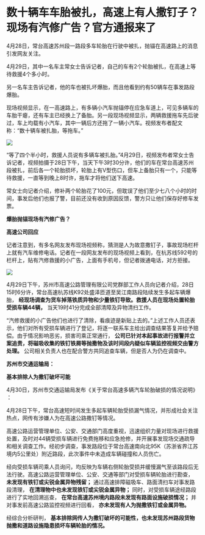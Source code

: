 # 数十辆车车胎被扎，高速上有人撒钉子？现场有汽修广告？官方通报来了

4月28日，常台高速苏州段一路段多车轮胎在行驶中被扎，抛锚在高速路上的消息引发网友关注。

4月29日，其中一名车主常女士告诉记者，自己的车有2个轮胎被扎，在高速上等待救援4个多小时。

另一名车主告诉记者，他的车也被扎坏爆胎，而且他看到约有50辆车在事发路段爆胎。

现场视频显示，在一高速路上，有多辆小汽车抛锚停在应急车道上，可见多辆车的车胎干瘪，还有车主已经换上了备胎。另一段现场视频显示，两辆救援拖车先后驶过，车上均载有小汽车，其中一辆后方还拖了一辆小汽车。视频发布者配文称：“数十辆车被扎胎，等拖车。”

![](https://inews.gtimg.com/om_bt/OeHxCW07XJqJBDcI-42-ETphp0ndA2M4VmYo4Lo8kCdR8AA/1000)

“等了四个半小时，救援人员说有多辆车被扎胎。”4月29日，视频发布者常女士告诉记者，视频拍摄于28日下午，当天下午3时30分许，他们的车在常台高速苏州段被扎，前后各一个轮胎损坏，轮胎上有V型伤口，但车上备胎只有一个，只能等待救援，一直等到晚上8时许，拖车才将他们送下高速。

常女士向记者介绍，修补两个轮胎花了100元，但耽误了他们至少七八个小时的时间，事发后他们也报了警，目前还没有收到原因反馈，警方只让他们保存好修车发票。

**爆胎抛锚现场有汽修广告？**

**高速公司回应**

记者注意到，有多名网友发布现场视频称，猜测是人为故意撒钉子，事故现场栏杆上就有汽车维修电话。记者在一段网友发布的现场视频上看到，在杭苏线592号的栏杆上，贴有汽修救援的小广告，上面有手机号，但记者拨通电话，对方拒接。

![](https://inews.gtimg.com/om_bt/OVldMbc1ZoPVYia7RrQkRL2G04phoggWw6zbkFLr8_LLQAA/1000)

4月29日下午，苏州市高速公路管理有限公司党群部工作人员向记者介绍，28日15时6分许，常台高速杭苏线K92处盛泽匝道至吴江南路段陆续发生多起车辆爆胎，
**经现场调查为货车掉落铁质异物和少量铁钉导致。救援人员在现场处置轮胎受损车辆44辆，** 当天19时41分完成全部清障及异物清扫工作。

“汽修救援的小广告他们也进行了清除，看痕迹是新贴上去的。”上述工作人员还表示，他们对所有受损车辆进行了登记，将逐一联系车主给出调查结果答复并给予赔偿。由于情况影响恶劣，损害司乘正常通行，
**公司已针对本起事故进行报警并立案追责，将磁吸收集的铁钉铁屑等抛撒物及该时间段内疑似车辆监控视频交由警方处理。**
公司相关负责人也在配合警方共同追查车辆，但是否人为仍在调查中。

**苏州市交通运输局：**

**基本排除人为撒钉破坏可能**

4月30日，苏州市交通运输局发布《关于常台高速多辆汽车轮胎破损的情况说明》 ：

4月28日下午，常台高速短时间发生多起车辆轮胎受损漏气情况，并形成社会关注热点，网传有涉嫌人为在高速公路撒钉等情况。

高速公路运营管理单位、公安、交通部门高度重视，迅速组织力量对现场进行救援处置，及时对44辆受损车辆进行免费拖移和应急抢修，并开展事发现场交通疏导和相关调查工作。经初步调查，事发路段位于常台高速南向北95K（苏浙省界江苏境内5公里处）附近路段，此次事件中未造成车辆碰撞和人员伤亡。

经向受损车辆司乘人员询问，均反映为车辆右侧轮胎受损并缓慢漏气至该路段后无法行驶。高速公路运营管理单位、公安、交通等部门对受损车辆轮胎进行勘查，
**未发现有铁钉或尖锐金属异物残留；** 通过高速排障磁吸车、路面清扫车对事发路段清理， **在清理物中也未发现铁钉或尖锐金属异物；**
同时，对受损车辆途经路段进行了实地回溯巡查， **在常台高速苏州境内路段未发现有路面设施破损情况；** 并对事发前高速公路监控视频进行回看，
**亦未发现有人为抛撒铁钉或金属异物。**

经综合分析研判， **基本排除网传人为撒钉破坏的可能性，也未发现苏州路段货物抛撒和道路设施隐患损坏车辆轮胎的情况。**

